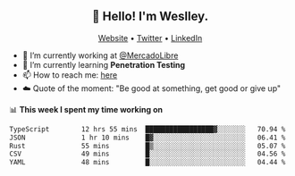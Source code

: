 <h2 align="center">👋 Hello! I'm Weslley.</h2>
<p align="center">
  <a href="http://weslleyneri.com.br">Website</a> •
  <a href="https://twitter.com/Weslley_Neri">Twitter</a> •
  <a href="https://www.linkedin.com/in/weslley-neri-3658908b">LinkedIn</a>
</p>


- 🔭 I’m currently working at [@MercadoLibre](https://github.com/mercadolibre)
- 🌱 I’m currently learning **Penetration Testing**
- 📫 How to reach me: [here](mailto:weslley39@gmail.com)
- ☁️ Quote of the moment: "Be good at something, get good or give up"

📊 **This week I spent my time working on**
<!--START_SECTION:waka-->

```txt
TypeScript        12 hrs 55 mins  █████████████████▓░░░░░░░   70.94 %
JSON              1 hr 10 mins    █▓░░░░░░░░░░░░░░░░░░░░░░░   06.41 %
Rust              55 mins         █▒░░░░░░░░░░░░░░░░░░░░░░░   05.07 %
CSV               49 mins         █░░░░░░░░░░░░░░░░░░░░░░░░   04.56 %
YAML              48 mins         █░░░░░░░░░░░░░░░░░░░░░░░░   04.44 %
```

<!--END_SECTION:waka-->

<!-- Inspired by https://github.com/gruselhaus/gruselhaus -->